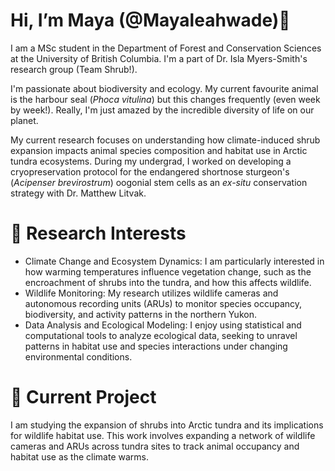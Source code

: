 # Hi, I’m Maya (@Mayaleahwade)👋

I am a MSc student in the Department of Forest and Conservation Sciences at the University of British Columbia. I'm a part of Dr. Isla Myers-Smith's research group (Team Shrub!). 

I'm passionate about biodiversity and ecology. My current favourite animal is the harbour seal (_Phoca vitulina_) but this changes frequently (even week by week!).
Really, I'm just amazed by the incredible diversity of life on our planet.

My current research focuses on understanding how climate-induced shrub expansion impacts animal species composition and habitat use in Arctic tundra ecosystems. 
During my undergrad, I worked on developing a cryopreservation protocol for the endangered shortnose sturgeon's (_Acipenser brevirostrum_) oogonial stem cells as an _ex-situ_ conservation strategy with Dr. Matthew Litvak.

# 🔬 Research Interests
- Climate Change and Ecosystem Dynamics: I am particularly interested in how warming temperatures influence vegetation change, such as the encroachment of shrubs into the tundra, and how this affects wildlife.
- Wildlife Monitoring: My research utilizes wildlife cameras and autonomous recording units (ARUs) to monitor species occupancy, biodiversity, and activity patterns in the northern Yukon.
- Data Analysis and Ecological Modeling: I enjoy using statistical and computational tools to analyze ecological data, seeking to unravel patterns in habitat use and species interactions under changing environmental conditions.

# 🌿 Current Project
I am studying the expansion of shrubs into Arctic tundra and its implications for wildlife habitat use. This work involves expanding a network of wildlife cameras and ARUs across tundra sites to track animal occupancy and habitat use as the climate warms.

